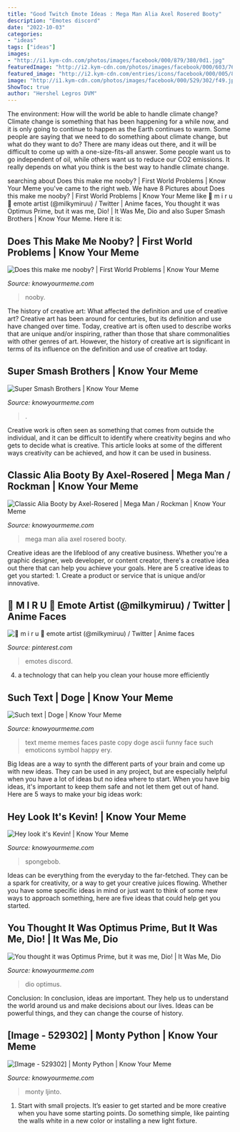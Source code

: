 ```yaml
---
title: "Good Twitch Emote Ideas : Mega Man Alia Axel Rosered Booty"
description: "Emotes discord"
date: "2022-10-03"
categories:
- "ideas"
tags: ["ideas"]
images:
- "http://i1.kym-cdn.com/photos/images/facebook/000/879/380/0d1.jpg"
featuredImage: "http://i2.kym-cdn.com/photos/images/facebook/000/603/766/a9e.png"
featured_image: "http://i2.kym-cdn.com/entries/icons/facebook/000/005/842/87654345678908.jpg"
image: "http://i1.kym-cdn.com/photos/images/facebook/000/529/302/f49.jpg"
ShowToc: true
author: "Hershel Legros DVM"
---
```



The environment: How will the world be able to handle climate change?
Climate change is something that has been happening for a while now, and it is only going to continue to happen as the Earth continues to warm. Some people are saying that we need to do something about climate change, but what do they want to do? There are many ideas out there, and it will be difficult to come up with a one-size-fits-all answer. Some people want us to go independent of oil, while others want us to reduce our CO2 emissions. It really depends on what you think is the best way to handle climate change.

	

		
searching about Does this make me nooby? | First World Problems | Know Your Meme you've came to the right web. We have 8 Pictures about Does this make me nooby? | First World Problems | Know Your Meme like 🌸 m i r u 🌸 emote artist (@milkymiruu) / Twitter | Anime faces, You thought it was Optimus Prime, but it was me, Dio! | It Was Me, Dio and also Super Smash Brothers | Know Your Meme. Here it is:
		
    
## Does This Make Me Nooby? | First World Problems | Know Your Meme

<img loading=lazy src="http://i0.kym-cdn.com/photos/images/facebook/000/448/464/1bc.jpg" onerror="this.onerror=null;this.src='https://tse4.mm.bing.net/th?id=OIP.EyYCb_zLXJ-naDBO-ESpMgHaLG&amp;pid=15.1';" alt="Does this make me nooby? | First World Problems | Know Your Meme">

_Source: knowyourmeme.com_

>nooby. 

	

The history of creative art: What affected the definition and use of creative art?
Creative art has been around for centuries, but its definition and use have changed over time. Today, creative art is often used to describe works that are unique and/or inspiring, rather than those that share commonalities with other genres of art. However, the history of creative art is significant in terms of its influence on the definition and use of creative art today.

    
## Super Smash Brothers | Know Your Meme

<img loading=lazy src="http://i2.kym-cdn.com/photos/images/facebook/000/793/297/08b.jpg" onerror="this.onerror=null;this.src='https://tse2.mm.bing.net/th?id=OIP.LUoexTf61-RJplYJnHxy2wHaSj&amp;pid=15.1';" alt="Super Smash Brothers | Know Your Meme">

_Source: knowyourmeme.com_

>. 

	

Creative work is often seen as something that comes from outside the individual, and it can be difficult to identify where creativity begins and who gets to decide what is creative. This article looks at some of the different ways creativity can be achieved, and how it can be used in business.

    
## Classic Alia Booty By Axel-Rosered | Mega Man / Rockman | Know Your Meme

<img loading=lazy src="http://i1.kym-cdn.com/photos/images/facebook/000/850/388/e46.jpg" onerror="this.onerror=null;this.src='https://tse1.mm.bing.net/th?id=OIP.v4GyTM0FlSFGuA6bcjeMkQHaKe&amp;pid=15.1';" alt="Classic Alia Booty by Axel-Rosered | Mega Man / Rockman | Know Your Meme">

_Source: knowyourmeme.com_

>mega man alia axel rosered booty. 

	

Creative ideas are the lifeblood of any creative business. Whether you're a graphic designer, web developer, or content creator, there's a creative idea out there that can help you achieve your goals. Here are 5 creative ideas to get you started: 1. Create a product or service that is unique and/or innovative.

    
## 🌸 M I R U 🌸 Emote Artist (@milkymiruu) / Twitter | Anime Faces

<img loading=lazy src="https://i.pinimg.com/736x/c8/54/d9/c854d9c6b87eb0654edbadb6f577293f.jpg" onerror="this.onerror=null;this.src='https://tse3.mm.bing.net/th?id=OIP.vRPFDj8iH73WGI1N7R8xigHaE7&amp;pid=15.1';" alt="🌸 m i r u 🌸 emote artist (@milkymiruu) / Twitter | Anime faces">

_Source: pinterest.com_

>emotes discord. 

	

4. a technology that can help you clean your house more efficiently

    
## Such Text | Doge | Know Your Meme

<img loading=lazy src="http://i2.kym-cdn.com/photos/images/facebook/000/603/766/a9e.png" onerror="this.onerror=null;this.src='https://tse2.mm.bing.net/th?id=OIP.N_EiZtuVtQg8d8BQ4R5XYAHaHJ&amp;pid=15.1';" alt="Such text | Doge | Know Your Meme">

_Source: knowyourmeme.com_

>text meme memes faces paste copy doge ascii funny face such emoticons symbol happy ery. 

	

Big Ideas are a way to synth the different parts of your brain and come up with new ideas. They can be used in any project, but are especially helpful when you have a lot of ideas but no idea where to start. When you have big ideas, it's important to keep them safe and not let them get out of hand. Here are 5 ways to make your big ideas work: 

    
## Hey Look It&#039;s Kevin! | Know Your Meme

<img loading=lazy src="http://i2.kym-cdn.com/entries/icons/facebook/000/005/842/87654345678908.jpg" onerror="this.onerror=null;this.src='https://tse1.mm.bing.net/th?id=OIP.dsltfXAAIucCvbPoFWn9KQHaFj&amp;pid=15.1';" alt="Hey look it&#039;s Kevin! | Know Your Meme">

_Source: knowyourmeme.com_

>spongebob. 

	

Ideas can be everything from the everyday to the far-fetched. They can be a spark for creativity, or a way to get your creative juices flowing. Whether you have some specific ideas in mind or just want to think of some new ways to approach something, here are five ideas that could help get you started.

    
## You Thought It Was Optimus Prime, But It Was Me, Dio! | It Was Me, Dio

<img loading=lazy src="http://i1.kym-cdn.com/photos/images/facebook/000/879/380/0d1.jpg" onerror="this.onerror=null;this.src='https://tse3.mm.bing.net/th?id=OIP.HHwW49h6clJKS9AYPu_7mgHaKo&amp;pid=15.1';" alt="You thought it was Optimus Prime, but it was me, Dio! | It Was Me, Dio">

_Source: knowyourmeme.com_

>dio optimus. 

	

Conclusion:
In conclusion, ideas are important. They help us to understand the world around us and make decisions about our lives. Ideas can be powerful things, and they can change the course of history.

    
## [Image - 529302] | Monty Python | Know Your Meme

<img loading=lazy src="http://i1.kym-cdn.com/photos/images/facebook/000/529/302/f49.jpg" onerror="this.onerror=null;this.src='https://tse1.mm.bing.net/th?id=OIP.06GU52JcEluF5eZQ9yIXNwHaLG&amp;pid=15.1';" alt="[Image - 529302] | Monty Python | Know Your Meme">

_Source: knowyourmeme.com_

>monty ljinto. 

	

1. Start with small projects. It’s easier to get started and be more creative when you have some starting points. Do something simple, like painting the walls white in a new color or installing a new light fixture. 

